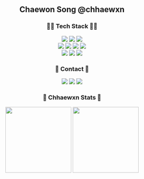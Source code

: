 <h2 align="center">Chaewon Song @chhaewxn</h2>

<h3 align="center">👩‍💻 Tech Stack 👩‍💻</h3>
<p align="center">
 <a><img src="https://img.shields.io/badge/Python-3766AB?style=for-the-badge&logo=Python&logoColor=white"/></a>
 <a><img src="https://img.shields.io/badge/Java-007396?style=for-the-badge&logo=Java&logoColor=white"/></a>
 <a><img src="https://img.shields.io/badge/C-A8B9CC?style=for-the-badge&logo=C&logoColor=white"> </a>
 </br>
<a><img src="https://img.shields.io/badge/HTML5-E34F26?style=for-the-badge&logo=HTML5&logoColor=white"> </a>
<a><img src="https://img.shields.io/badge/CSS3-1572B6?style=for-the-badge&logo=CSS3&logoColor=white"> </a>
<a><img src="https://img.shields.io/badge/javascript-F7DF1E?style=for-the-badge&logo=JavaScript&logoColor=white"> </a>
<a><img src="https://img.shields.io/badge/React-61DAFB?style=for-the-badge&logo=React&logoColor=white"> </a>
 </br>
<a><img src="https://img.shields.io/badge/Django-092E20?style=for-the-badge&logo=Django&logoColor=white"> </a>
<a><img src="https://img.shields.io/badge/Docker-2496ED?style=for-the-badge&logo=Docker&logoColor=white"> </a>
<a><img src ="https://img.shields.io/badge/MySQL-4479A1.svg?&style=for-the-badge&logo=MySQL&logoColor=white"> </a>
</p>
<div align="center">

<h3 align="center">🌿 Contact 🌿</h3>
<p align="center">
<a href="https://github.com/chhaewxn"><img src="https://img.shields.io/badge/Github-181717?style=flat-square&logo=Github&logoColor=white"/></a>
 <a href="https://velog.io/@chhaewxn"><img src="https://img.shields.io/badge/Velog-20C997?style=flat-square&logo=Velog&logoColor=white"/></a>
<a href="mailto:chaewon1019@ewhain.net"><img src="https://img.shields.io/badge/Gmail-D14836?style=flat-square&logo=Gmail&logoColor=white"/></a>
</p>
<div align="center">

<h3 align="center">🙂 Chhaewxn Stats 🙂</h3>
  <img height="180em" src="https://github-readme-stats-git-masterrstaa-rickstaa.vercel.app/api?username=chhaewxn&show_icons=true" />
  <img height="180em" src="https://github-readme-stats-git-masterrstaa-rickstaa.vercel.app/api/top-langs/?username=chhaewxn&layout=compact" />
